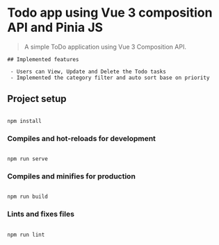 # Todo app using Vue 3 composition API and Pinia JS

> A simple ToDo application using Vue 3 Composition API.

```
## Implemented features

 - Users can View, Update and Delete the Todo tasks
 - Implemented the category filter and auto sort base on priority
```

## Project setup

```

npm install

```

### Compiles and hot-reloads for development

```

npm run serve

```

### Compiles and minifies for production

```

npm run build

```

### Lints and fixes files

```

npm run lint

```

```

```
